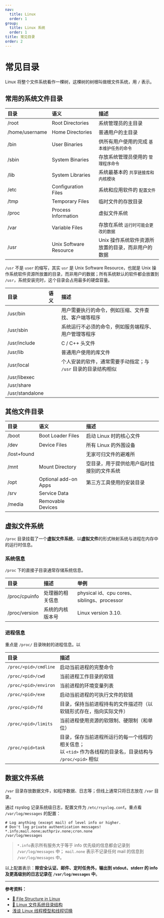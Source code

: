 ```yaml
---
nav:
  title: Linux
  order: 1
group:
  title: Linux 系统
  order: 1
title: 常见目录
order: 2
---
```


# 常见目录

Linux 将整个文件系统看作一棵树，这棵树的树根叫做根文件系统，用 `/` 表示。

## 常用的系统文件目录

| 目录           | 语义                   | 描述                                              |
| :------------- | :--------------------- | :------------------------------------------------ |
| /root          | Root Directories       | 系统管理员的主目录                                |
| /home/username | Home Directories       | 普通用户的主目录                                  |
| /bin           | User Binaries          | 供所有用户使用的完成 `基本维护任务的命令`         |
| /sbin          | System Binaries        | 存放系统管理员使用的 `管理程序命令`               |
| /lib           | System Libraries       | 系统最基本的 `共享链接库和内核模块`               |
| /etc           | Configuration Files    | 系统和应用软件的 `配置文件`                       |
| /tmp           | Temporary Files        | 临时文件的存放目录                                |
| /proc          | Process Information    | 虚拟文件系统                                      |
| /var           | Variable Files         | 存放在系统 `运行时可能会更改的数据`               |
| /usr           | Unix Software Resource | Unix 操作系统软件资源所放置的目录，而非用户的数据 |

`/usr` 不是 `user` 的缩写，其实 `usr` 是 Unix Software Resource，也就是 Unix 操作系统软件资源所放置的目录，而非用户的数据；所有系统默认的软件都会放置到 `/usr`，系统安装完时，这个目录会占用最多的硬盘容量。

| 目录            | 语义 | 描述                                                           |
| :-------------- | :--- | :------------------------------------------------------------- |
| /usr/bin        |      | 用户需要执行的命令，例如压缩、文件查找、客户端等程序           |
| /usr/sbin       |      | 系统运行不必须的命令，例如服务端程序、用户管理等程序           |
| /usr/include    |      | C / C++ 头文件                                                 |
| /usr/lib        |      | 普通用户使用的库文件                                           |
| /usr/local      |      | 个人安装的软件，通常需要手动指定；与 `/usr` 目录的目录结构相似 |
| /usr/libexec    |      |                                                                |
| /usr/share      |      |                                                                |
| /usr/standalone |      |                                                                |

## 其他文件目录

| 目录        | 语义                 | 描述                                       |
| :---------- | :------------------- | :----------------------------------------- |
| /boot       | Boot Loader Files    | 启动 Linux 时的核心文件                    |
| /dev        | Device Files         | 所有 Linux 的外围设备                      |
| /lost+found |                      | 无家可归文件的避难所                       |
| /mnt        | Mount Directory      | 空目录，用于提供给用户临时挂接别的文件系统 |
| /opt        | Optional add-on Apps | 第三方工具使用的安装目录                   |
| /srv        | Service Data         |                                            |
| /media      | Removable Devices    |                                            |

## 虚拟文件系统

`/proc` 目录挂载了一个**虚拟文件系统**，以**虚拟文件**的形式映射系统与进程在内存中的运行时信息。

### 系统信息

`/proc` 下的直接子目录通常存储系统信息。

| 目录          | 描述             | 举例                                        |
| :------------ | :--------------- | :------------------------------------------ |
| /proc/cpuinfo | 处理器的相关信息 | physical id、cpu cores、siblings、processor |
| /proc/version | 系统的内核版本号 | Linux version 3.10.                         |

### 进程信息

重点是 `/proc/` 目录映射的进程信息。以

| 目录                  | 描述                                                                                                              |
| :-------------------- | :---------------------------------------------------------------------------------------------------------------- |
| `/proc/<pid>/cmdline` | 启动当前进程的完整命令                                                                                            |
| `/proc/<pid>/cwd`     | 当前进程工作目录的软链                                                                                            |
| `/proc/<pid>/environ` | 当前进程的环境变量列表                                                                                            |
| `/proc/<pid>/exe`     | 启动当前进程的可执行文件的软链                                                                                    |
| `/proc/<pid>/fd`      | 目录，保持当前进程持有的文件描述符（以软链形式存在，指向实际文件）                                                |
| `/proc/<pid>/limits`  | 当前进程使用资源的软限制、硬限制（和单位）                                                                        |
| `/proc/<pid>task`     | 目录，保存当前进程所运行的每一个线程的相关信息；<br/>以 `<tid>` 作为各线程的目录名，目录结构与 `/proc/<pid>` 相似 |

## 数据文件系统

`/var` 目录存放数据文件，如程序数据、日志等；但线上通常只将日志放在 `/var` 目录。

通过 rsyslog 记录系统级日志，配置文件为 `/etc/rsyslog.conf`。重点看 `/var/log/messages` 的配置：

```
# Log anything (except mail) of level info or higher.
# Don't log private authentication messages!
*.info;mail.none;authpriv.none;cron.none                /var/log/messages
```

> `*.info`表示所有服务大于等于 info 优先级的信息都会记录到 `/var/log/messages` 中； `mail.none` 表示不记录任何 mail 的信息到 `/var/log/messages` 中。

以上配置表示：**除安全认证、邮件、定时任务外，输出到 stdout、stderr 的 info 及更高级别的日志记录在 `/var/log/messages` 中**。

---

**参考资料：**

- [📝 File Structure in Linux](https://ossbymanu.blogspot.com/2012/02/file-structure-in-linux.html)
- [📝 Linux 文件系统目录结构](https://juejin.im/post/5aaf1975f265da239d4918b9)
- [浅谈 Linux 线程模型和线程切换](<[https://monkeysayhi.github.io/2017/11/29/%E6%B5%85%E8%B0%88linux%E7%BA%BF%E7%A8%8B%E6%A8%A1%E5%9E%8B%E5%92%8C%E7%BA%BF%E7%A8%8B%E5%88%87%E6%8D%A2/](https://monkeysayhi.github.io/2017/11/29/浅谈linux线程模型和线程切换/)>)
